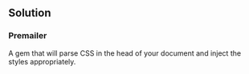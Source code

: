 ## Solution
### Premailer

A gem that will parse CSS in the head of your document and inject the styles appropriately.
